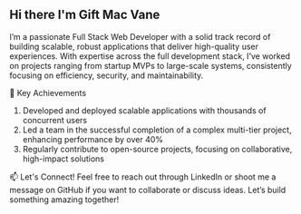 ## Hi there I'm Gift Mac Vane

I’m a passionate Full Stack Web Developer with a solid track record of building scalable, robust applications that deliver high-quality user experiences. With expertise across the full development stack, I’ve worked on projects ranging from startup MVPs to large-scale systems, consistently focusing on efficiency, security, and maintainability.

🌟 Key Achievements
1. Developed and deployed scalable applications with thousands of concurrent users
2. Led a team in the successful completion of a complex multi-tier project, enhancing performance by over 40%
3. Regularly contribute to open-source projects, focusing on collaborative, high-impact solutions

📫 Let's Connect!
Feel free to reach out through LinkedIn or shoot me a message on GitHub if you want to collaborate or discuss ideas. Let’s build something amazing together!
